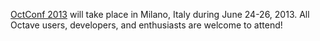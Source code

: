 [OctConf 2013](http://wiki.octave.org/OctConf_2013) will take place in Milano,
Italy during June 24-26, 2013. All Octave users, developers, and enthusiasts are
welcome to attend!
